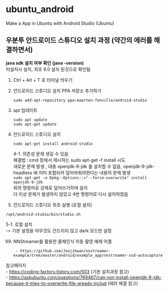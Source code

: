 # ubuntu_android
Make a App in Ubuntu with Android Studio (Ubuntu)


## 우분투 안드로이드 스튜디오 설치 과정 (약간의 에러를 해결하면서)
  **java sdk 설치 여부 확인 (java -version)**  
  미설치시 설치, 최초 9.0 설치 된것으로 확인됨

1. Ctrl + Alt + T 로 터미널 띄우기  

2. 안드로이드 스튜디오 설치 PPA 저장소 추가하기  
    ```
    sudo add-apt-repository ppa:maarten-fonville/android-studio  
    ```
    
3. apt 업데이트  
    ``` 
    sudo apt update  
    sudo apt-get update  
    ```
  
4. 안드로이드 스튜디오 설치  
    ```
    sudo apt-get install android-studio  
    ```
    4-1. 의존성 문제 생길 수 있음  
      해결법 : 
        cmd 창에서 제시하는 sudo apt-get -f install 시도  
        새로운 문제 발생 , 대충 openjdk-9-jdk 를 설치할 수 없음, openjdk-9-jdk-headless 에 이미 포함되어 덮어씌워야한다는 내용의 문제 발생  
        ```
        sudo apt-get -o Dpkg::Options::="--force-overwrite" install openjdk-9-jdk
        ```  
        위의 명령어로 강제로 덮어쓰기하며 설치  
        더 이상 문제가 발생하지 않았고 4번 명령어로 다시 설치하였음  

5. 안드로이드 스튜디오 최초 실행 (로컬 설치)  
  ```
  /opt/android-studio/bin/studio.sh
  ```
    
  5-1. 로컬 설치  
    -> 기본 설정을 아무것도 건드리지 않고 dark 모드만 설정

99. NNStreamer를 활용한 물체인식 자동 촬영 예제 어플
	```
	 - https://github.com/Joojihwan/nnstreamer-example/tree/master/android/example_app/nnstreamer-ssd-autocapture
	```

참고페이지  
    - https://coding-factory.tistory.com/503 (기본 설치과정 참고)  
    - https://askubuntu.com/questions/769467/can-not-install-openjdk-9-jdk-because-it-tries-to-overwrite-file-aready-includ (에러 해결 참고)

	

